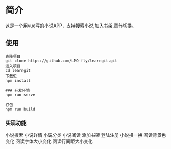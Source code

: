 # 简介
这是一个用vue写的小说APP，支持搜索小说,加入书架,章节切换。

## 使用
```
克隆项目
git clone https://github.com/LMQ-fly/learngit.git
进入项目
cd learngit
下载包
npm install

### 开发环境
npm run serve

打包
npm run build
```
### 实现功能
 小说搜索
 小说详情
 小说分类
 小说阅读
 添加书架
 登陆注册
 小说换一换
 阅读背景色变化
 阅读字体大小变化
 阅读行间距大小变化


```
